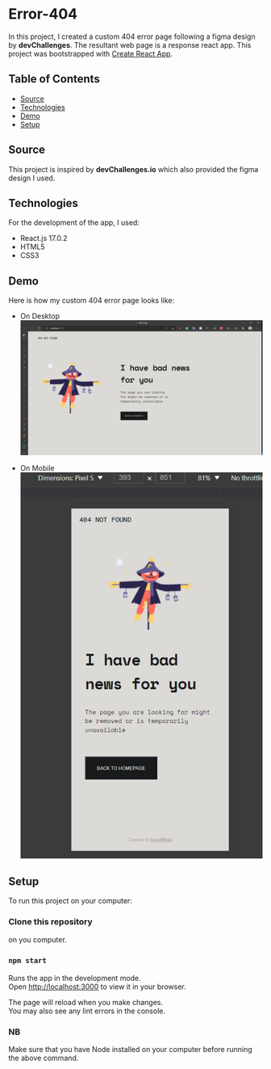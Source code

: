 # Error-404
In this project, I created a custom 404 error page following a figma design by **devChallenges**. The resultant web page is a response react app.
This project was bootstrapped with [Create React App](https://github.com/facebook/create-react-app).

## Table of Contents

* [Source](#souce)
* [Technologies](#technologies)
* [Demo](#demo)
* [Setup](#setup)

## Source

This project is inspired by **devChallenges.io** which also provided the figma design I used.

## Technologies

For the development of the app, I used:

* React.js 17.0.2
* HTML5
* CSS3

## Demo

Here is how my custom 404 error page looks like:

* On Desktop
![Desktop](./src/error-404_desktop.PNG "Desktop demo")

* On Mobile
![Mobile](./src/error-404_mobile.PNG "Mobile demo")

## Setup

To run this project on your computer:

### Clone this repository

 on you computer.

### `npm start`

Runs the app in the development mode.\
Open [http://localhost:3000](http://localhost:3000) to view it in your browser.

The page will reload when you make changes.\
You may also see any lint errors in the console.

### NB

Make sure that you have Node installed on your computer before running the above command.

